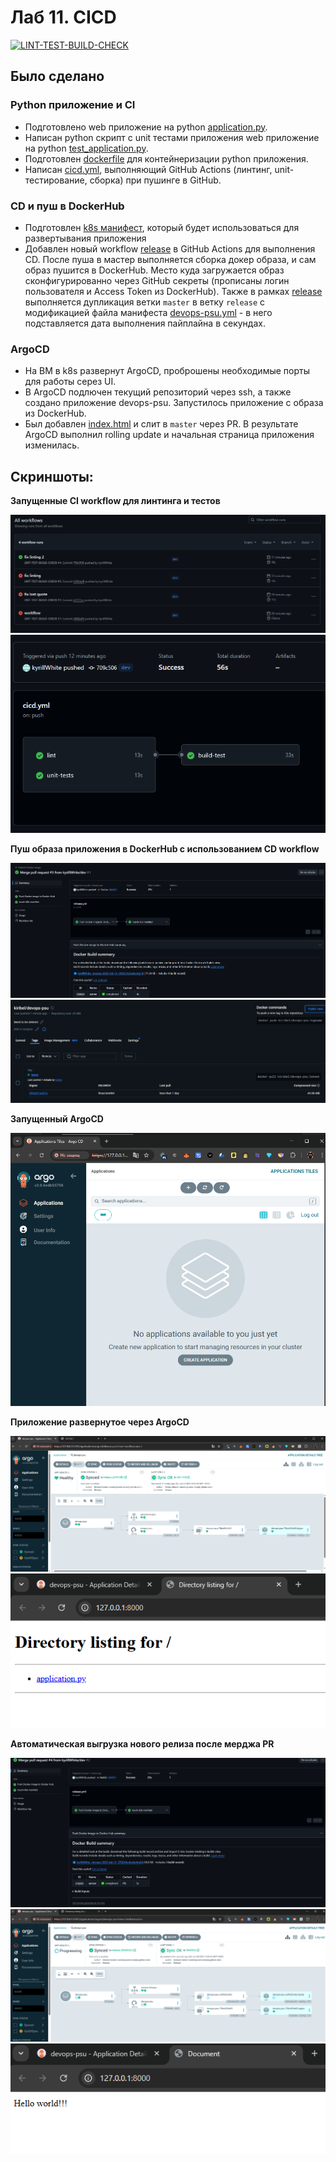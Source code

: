# Лаб 11. CICD 

[![LINT-TEST-BUILD-CHECK](https://github.com/kyrillWhite/devops-2025-lab-13/actions/workflows/cicd.yml/badge.svg)](https://github.com/kyrillWhite/devops-2025-lab-13/actions/workflows/cicd.yml)

## Было сделано

### Python приложение и CI
- Подготовлено web приложение на python [application.py](server/application.py).
- Написан python скрипт с unit тестами приложения web приложение на python [test_application.py](server/test_application.py).
- Подготовлен [dockerfile](server/dockerfile) для контейнеризации python приложения.
- Написан [cicd.yml](.github/workflows/cicd.yml), выполняющий GitHub Actions (линтинг, unit-тестирование, сборка) при пушинге в GitHub.

### CD и пуш в DockerHub
- Подготовлен [k8s манифест](server-k8s-manifests/devops-psu.yml), который будет использоваться для развертывания приложения
- Добавлен новый workflow [release](.github/workflows/release.yml) в GitHub Actions для выполнения CD. После пуша в мастер выполняется сборка докер образа, и сам образ пушится в DockerHub. Место куда загружается образ сконфигурированно через GitHub секреты (прописаны логин пользователя и Access Token из DockerHub). Также в рамках [release](.github/workflows/release.yml) выполняется дупликация ветки `master` в ветку `release` с модификацией файла манифеста [devops-psu.yml](server-k8s-manifests/devops-psu.yml) - в него подставляется дата выполнения пайплайна в секундах.

### ArgoCD
- На ВМ в k8s развернут ArgoCD, проброшены необходимые порты для работы серез UI.
- В ArgoCD подлючен текущий репозиторий через ssh, а также создано приложение devops-psu. Запустилось приложение с образа из DockerHub.
- Был добавлен [index.html](server/index.html) и слит в `master` через PR. В результате ArgoCD выполнил rolling update и начальная страница приложения изменилась.

## Скриншоты:

**Запущенные CI workflow для линтинга и тестов**

![alt text](screenshots/image.png)
![alt text](screenshots/image-0.png)

**Пуш образа приложения в DockerHub с использованием CD workflow**

![alt text](screenshots/image-1.png)
![alt text](screenshots/image-2.png)

**Запущенный ArgoCD**

![alt text](screenshots/image-3.png)

**Приложение развернутое через ArgoCD**

![alt text](screenshots/image-4.png)
![alt text](screenshots/image-5.png)

**Автоматическая выгрузка нового релиза после мерджа PR**

![alt text](screenshots/image-6.png)
![alt text](screenshots/image-7.png)
![alt text](screenshots/image-8.png)
